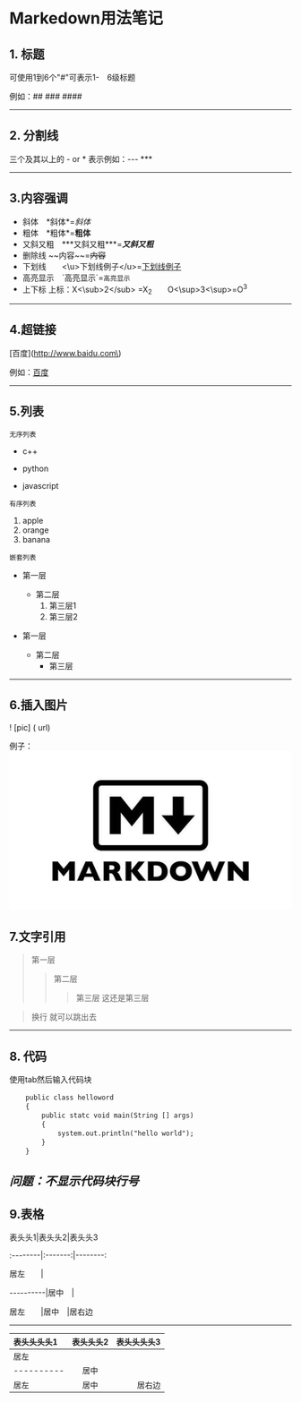 # Markedown用法笔记
## 1. 标题

可使用1到6个"#"可表示1-　6级标题

例如：##  ###  ####

---
## 2. 分割线
三个及其以上的 - or * 表示例如：--- ***

---
## 3.内容强调
+ 斜体　\*斜体\*=*斜体*
+ 粗体　\*粗体\*=**粗体**
+ 又斜又粗　\*\*\*又斜又粗\*\*\*=***又斜又粗***
+ 删除线 \~\~内容\~\~=~~内容~~
+ 下划线　　<\u>下划线例子<\/u>=<u>下划线例子</u>
+ 高亮显示　\`高亮显示\`=`高亮显示`
+ 上下标 上标：X<\sub>2<\/sub> =X<sub>2</sub>　　O<\sup>3<\sup>=O<sup>3</sup>
---
## 4.超链接
\[百度\]\(http://www.baidu.com\)

例如：[百度](http://www.baidu.com)

---
## 5.列表
`无序列表`
* c++
- python
+ javascript

`有序列表`
1. apple
2. orange
3. banana

`嵌套列表`
* 第一层
   * 第二层
      1. 第三层1
      2. 第三层2

* 第一层
   + 第二层
      - 第三层

---
## 6.插入图片
\! \[pic] \( url)

例子：
![](https://github.com/hmzbox/Study-notes/blob/master/Markdown/images/markdown.jpg)

## 7.文字引用
>第一层
>>第二层
>>>第三层
>> 这还是第三层

>换行 就可以跳出去

---
## 8. 代码

使用tab然后输入代码块
```
    public class helloword
    {
        public statc void main(String [] args)
        {
            system.out.println("hello world");
        }
    }
```
***问题：不显示代码块行号***
---
## 9.表格
表头头1\|表头头2\|表头头3

\:--------|:-------:|--------:

居左　　\|

----------\|居中　\|

居左　　\|居中　\|居右边

---
表头头头头1|表头头头2|表头头头头3
:---------|:-------:|----------:
居左      |
----------|居中     |
居左      |居中     |居右边

